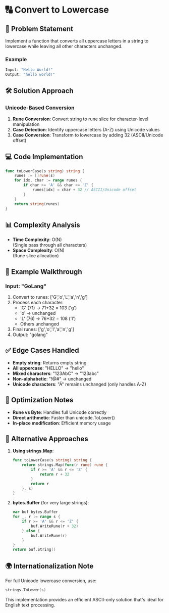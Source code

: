 # 🔠 Convert to Lowercase

## 📝 Problem Statement
Implement a function that converts all uppercase letters in a string to lowercase while leaving all other characters unchanged.

### Example
```javascript
Input: "Hello World!"
Output: "hello world!"
```

## 🛠 Solution Approach

### Unicode-Based Conversion
1. **Rune Conversion**: Convert string to rune slice for character-level manipulation
2. **Case Detection**: Identify uppercase letters (A-Z) using Unicode values
3. **Case Conversion**: Transform to lowercase by adding 32 (ASCII/Unicode offset)

## 💻 Code Implementation

```go
func toLowerCase(s string) string {
    runes := []rune(s)
    for idx, char := range runes {
        if char >= 'A' && char <= 'Z' {
            runes[idx] = char + 32 // ASCII/Unicode offset
        }
    }
    return string(runes)
}
```

## 📊 Complexity Analysis

- **Time Complexity**: O(N)  
  (Single pass through all characters)
- **Space Complexity**: O(N)  
  (Rune slice allocation)

## 🏁 Example Walkthrough

### Input: "GoLang"
1. Convert to runes: ['G','o','L','a','n','g']
2. Process each character:
   - 'G' (71) → 71+32 = 103 ('g')
   - 'o' → unchanged
   - 'L' (76) → 76+32 = 108 ('l')
   - Others unchanged
3. Final runes: ['g','o','l','a','n','g']
4. Output: "golang"

## ✅ Edge Cases Handled

- **Empty string**: Returns empty string
- **All uppercase**: "HELLO" → "hello"
- **Mixed characters**: "123AbC" → "123abc"
- **Non-alphabetic**: "!@#" → unchanged
- **Unicode characters**: "Ä" remains unchanged (only handles A-Z)

## 🎯 Optimization Notes

- **Rune vs Byte**: Handles full Unicode correctly
- **Direct arithmetic**: Faster than unicode.ToLower()
- **In-place modification**: Efficient memory usage

## 🚀 Alternative Approaches

1. **Using strings.Map**:
   ```go
   func toLowerCase(s string) string {
       return strings.Map(func(r rune) rune {
           if r >= 'A' && r <= 'Z' {
               return r + 32
           }
           return r
       }, s)
   }
   ```
2. **bytes.Buffer** (for very large strings):
   ```go
   var buf bytes.Buffer
   for _, r := range s {
       if r >= 'A' && r <= 'Z' {
           buf.WriteRune(r + 32)
       } else {
           buf.WriteRune(r)
       }
   }
   return buf.String()
   ```

## 🌍 Internationalization Note
For full Unicode lowercase conversion, use:
```go
strings.ToLower(s)
```
This implementation provides an efficient ASCII-only solution that's ideal for English text processing.